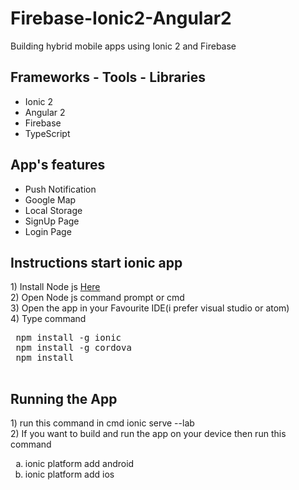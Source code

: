 # Firebase-Ionic2-Angular2
Building hybrid mobile apps using Ionic 2 and Firebase

<h2>Frameworks - Tools - Libraries</h2>
<ul style="list-style-type:disc">
  <li>Ionic 2</li>
  <li>Angular 2</li>
  <li>Firebase</li>
  <li>TypeScript</li>
</ul>  

<h2>App's features</h2>
<ul style="list-style-type:disc">
  <li>Push Notification</li>
  <li>Google Map</li>
  <li>Local Storage</li>
  <li>SignUp Page</li>
  <li>Login Page</li>
</ul>  
 
<h2>Instructions start ionic app</h2>
1) Install Node js  <a href="https://nodejs.org/en/download/">Here</a><br/>
2) Open Node js command prompt or cmd<br/>
3) Open the app in your Favourite IDE(i prefer visual studio or atom)<br/>
4) Type command <br/>
<pre>
 npm install -g ionic
 npm install -g cordova
 npm install
 </pre>
 
 <h2>Running the App</h2>
 1) run this command in cmd ionic serve --lab<br/>
 2) If you want to build and run the app on your device then run this command
 <ol type="a">
<li>ionic platform add android</li>
<li>ionic platform add ios</li>
</ol>
